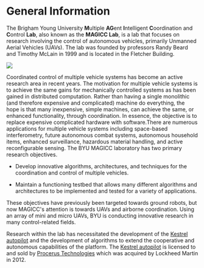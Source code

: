 # General Information

The Brigham Young University **M**ultiple **AG**ent **I**ntelligent **C**oordination and **C**ontrol **Lab**, also known as the **MAGICC Lab**, is a lab that focuses on research involving the control of autonomous vehicles, primarily Unmanned Aerial Vehicles (UAVs). The lab was founded by professors Randy Beard and Timothy McLain in 1999 and is located in the Fletcher Building.

![](gen_info.jpeg)

Coordinated control of multiple vehicle systems has become an active research area in recent years. The motivation for multiple vehicle systems is to achieve the same gains for mechanically controlled systems as has been gained in distributed computation. Rather than having a single monolithic (and therefore expensive and complicated) machine do everything, the hope is that many inexpensive, simple machines, can achieve the same, or enhanced functionality, through coordination. In essence, the objective is to replace expensive complicated hardware with software.There are numerous applications for multiple vehicle systems including space-based interferometry, future autonomous combat systems, autonomous household items, enhanced surveillance, hazardous material handling, and active reconfigurable sensing. The BYU MAGICC laboratory has two primary research objectives.

* Develop innovative algorithms, architectures, and techniques for the coordination and control of multiple vehicles.

* Maintain a functioning testbed that allows many different algorithms and architectures to be implemented and tested for a variety of applications.


These objectives have previously been targeted towards ground robots, but now MAGICC's attention is towards UAVs and airborne coordination. Using an array of mini and micro UAVs, BYU is conducting innovative research in many control-related fields.

Research within the lab has necessitated the development of the [Kestrel autopilot](http://www.lockheedmartin.com/us/products/procerus/kestrel-autopilot.html) and the development of algorithms to extend the cooperative and autonomous capabilities of the platform. The [Kestrel autopilot](http://www.lockheedmartin.com/us/products/procerus/kestrel-autopilot.html) is licensed to and sold by [Procerus Technologies](http://www.lockheedmartin.com/us/products/procerus.html) which was acquired by Lockheed Martin in 2012.
